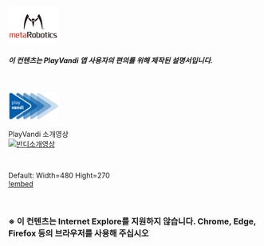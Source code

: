 
<!-- # <div align="center"><img width="200" src="./Images/metalogo.jpg"></div> -->

<img width="100" src="./Images/metalogo.jpg"> <br>

##### 이 컨텐츠는 PlayVandi 앱 사용자의 편의를 위해 제작된 설명서입니다.

<br>

<!-- <img width="40" src="./Images/vandilogo.png"> -->
<img width="100" src="./Images/vandilogo.png"> <br>

<!-- # [반디소개영상보기](https://www.youtube.com/watch?v=_YkFJXDrei8) -->
<!-- https://youtu.be/_YkFJXDrei8?t=4 -->
PlayVandi 소개영상<br>
[![반디소개영상](http://img.youtube.com/vi/_YkFJXDrei8/0.jpg)](https://www.youtube.com/watch?v=_YkFJXDrei8) 

<br>

Default: Width=480 Hight=270  
[!embed](https://www.youtube.com/watch?v=vq2jYFZVMDA)

<br>

### ※ 이 컨텐츠는 Internet Explore를 지원하지 않습니다. Chrome, Edge, Firefox 등의 브라우저를 사용해 주십시오